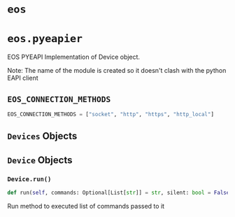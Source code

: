 # `eos`


# `eos.pyeapier`

EOS PYEAPI Implementation of Device object.

Note: The name of the module is created so it doesn't clash with the python EAPI client

## `EOS_CONNECTION_METHODS`

```python
EOS_CONNECTION_METHODS = ["socket", "http", "https", "http_local"]
```


## `Devices` Objects


## `Device` Objects


### `Device.run()`

```python
def run(self, commands: Optional[List[str]] = str, silent: bool = False, kwargs)
```

Run method to executed list of commands passed to it

